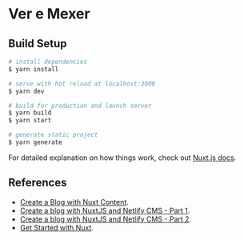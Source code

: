 # Ver e Mexer

## Build Setup

```bash
# install dependencies
$ yarn install

# serve with hot reload at localhost:3000
$ yarn dev

# build for production and launch server
$ yarn build
$ yarn start

# generate static project
$ yarn generate
```

For detailed explanation on how things work, check out [Nuxt.js docs](https://nuxtjs.org).

## References

- [Create a Blog with Nuxt Content](https://nuxtjs.org/blog/creating-blog-with-nuxt-content).
- [Create a blog with NuxtJS and Netlify CMS - Part 1](https://code-tribe.com/create-a-blog-with-nuxtjs-and-netlify-cms-part-1/).
- [Create a blog with NuxtJS and Netlify CMS - Part 2](https://code-tribe.com/create-a-blog-with-nuxtjs-and-netlify-cms-part-2).
- [Get Started with Nuxt](https://explorers.netlify.com/learn/get-started-with-nuxt).

